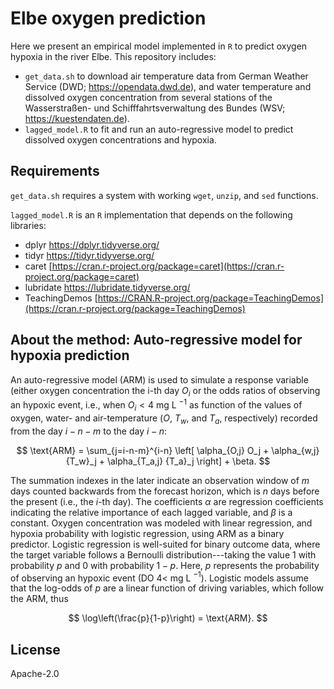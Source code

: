 # Elbe oxygen prediction

Here we present an empirical model implemented in `R` to predict oxygen hypoxia in the river Elbe.
This repository includes:
  - `get_data.sh` to download air temperature data from German Weather Service (DWD; https://opendata.dwd.de), and water temperature and dissolved oxygen concentration from several stations of the Wasserstraßen- und Schifffahrtsverwaltung des Bundes (WSV; https://kuestendaten.de).
  - `lagged_model.R` to fit and run an auto-regressive model to predict dissolved oxygen concentrations and hypoxia.   

## Requirements

`get_data.sh` requires a system with working `wget`, `unzip`, and `sed` functions.

`lagged_model.R` is an `R` implementation that depends on the following libraries: 
  - dplyr https://dplyr.tidyverse.org/
  - tidyr https://tidyr.tidyverse.org/
  - caret [https://cran.r-project.org/package=caret](https://cran.r-project.org/package=caret)
  - lubridate https://lubridate.tidyverse.org/
  - TeachingDemos [https://CRAN.R-project.org/package=TeachingDemos](https://cran.r-project.org/package=TeachingDemos)


## About the method: Auto-regressive model for hypoxia prediction

An auto-regressive model (ARM) is used to simulate a response variable (either oxygen concentration the i-th day $O_i$ or the odds ratios of observing an hypoxic event, i.e., when $O_i<4$ mg L $^{-1}$
as function of the values of oxygen, water- and air-temperature ($O$, $T_w$, and $T_a$, respectively) recorded from the day $i-n-m$ to the day $i-n$:

$$
 \text{ARM} = \sum_{j=i-n-m}^{i-n} \left[ \alpha_{O,j} O_j + \alpha_{w,j} {T_w}_j + \alpha_{T_a,j} {T_a}_j \right] + \beta.
$$

The summation indexes in the later indicate an observation window of $m$ days counted backwards from the forecast horizon, which is $n$ days before the present (i.e., the $i$-th day).
The coefficients $\alpha$ are regression coefficients indicating the relative importance of each lagged variable, and $\beta$ is a constant. 
Oxygen concentration was modeled with linear regression, and hypoxia probability with logistic regression, using ARM as a binary predictor. 
Logistic regression is well-suited for binary outcome data, where the target variable follows a Bernoulli distribution---taking the value 1 with probability $p$ and 0 with probability $1 - p$. 
Here, $p$ represents the probability of observing an hypoxic event (DO $4<$ mg L $^{-1}$). 
Logistic models assume that the log-odds of $p$ are a linear function of driving variables, which follow the ARM, thus

$$
    \log\left(\frac{p}{1-p}\right) = \text{ARM}.
$$

## License
Apache-2.0
